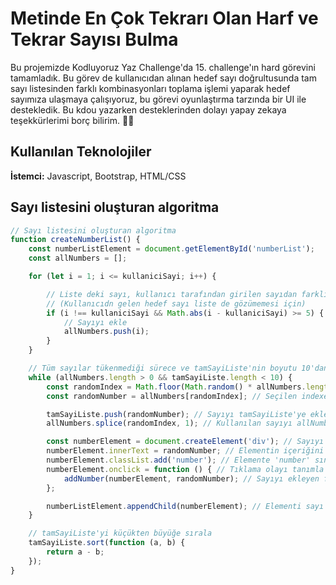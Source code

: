 
# Metinde En Çok Tekrarı Olan Harf ve Tekrar Sayısı Bulma
Bu projemizde Kodluyoruz Yaz Challenge'da 15. challenge'ın hard görevini tamamladık. Bu görev de kullanıcıdan alınan hedef sayı doğrultusunda tam sayı listesinden farklı kombinasyonları toplama işlemi yaparak hedef sayımıza ulaşmaya çalışıyoruz, bu görevi oyunlaştırma tarzında bir UI ile destekledik. Bu kdou yazarken desteklerinden dolayı yapay zekaya teşekkürlerimi borç bilirim. 🥹😅 



## Kullanılan Teknolojiler

**İstemci:** Javascript, Bootstrap, HTML/CSS


  
## Sayı listesini oluşturan algoritma

```javascript
// Sayı listesini oluşturan algoritma
function createNumberList() {
    const numberListElement = document.getElementById('numberList');
    const allNumbers = [];

    for (let i = 1; i <= kullaniciSayi; i++) {

        // Liste deki sayı, kullanıcı tarafından girilen sayıdan farklı ve aralarında en az 5 fark varsa göster 
        // (Kullanıcıdn gelen hedef sayı liste de gözümemesi için)
        if (i !== kullaniciSayi && Math.abs(i - kullaniciSayi) >= 5) {
            // Sayıyı ekle
            allNumbers.push(i);
        }
    }

    // Tüm sayılar tükenmediği sürece ve tamSayiListe'nin boyutu 10'dan küçük olduğu sürece
    while (allNumbers.length > 0 && tamSayiListe.length < 10) {
        const randomIndex = Math.floor(Math.random() * allNumbers.length); // Rastgele bir index seç
        const randomNumber = allNumbers[randomIndex]; // Seçilen indexe karşılık gelen sayıyı al

        tamSayiListe.push(randomNumber); // Sayıyı tamSayiListe'ye ekle
        allNumbers.splice(randomIndex, 1); // Kullanılan sayıyı allNumbers dizisinden çıkar

        const numberElement = document.createElement('div'); // Sayıyı göstermek için bir HTML elementi oluştur
        numberElement.innerText = randomNumber; // Elementin içeriğini sayı yap
        numberElement.classList.add('number'); // Elemente 'number' sınıfını ekle
        numberElement.onclick = function () { // Tıklama olayı tanımla
            addNumber(numberElement, randomNumber); // Sayıyı ekleyen fonksiyonu çağır
        };

        numberListElement.appendChild(numberElement); // Elementi sayı listesine ekle
    }

    // tamSayiListe'yi küçükten büyüğe sırala
    tamSayiListe.sort(function (a, b) {
        return a - b;
    });
}
```
